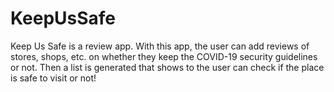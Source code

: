 # KeepUsSafe
Keep Us Safe is a review app. With this app, the user can add reviews of stores, shops, etc. on whether they keep the COVID-19 security guidelines or not. Then a list is generated that shows to the user can check if the place is safe to visit or not! 
